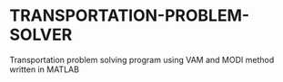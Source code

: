 # TRANSPORTATION-PROBLEM-SOLVER
Transportation problem solving program using VAM and MODI method written in MATLAB
